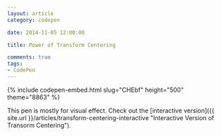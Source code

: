 ```yaml
---
layout: article
category: codepen

date: 2014-11-05 12:00:00

title: Power of Transform Centering

comments: true
tags:
- CodePen
---
```


{% include codepen-embed.html slug="CHEbf" height="500" theme="8863" %}

This pen is mostly for visual effect. Check out the [interactive version]({{ site.url }}/articles/transform-centering-interactive "Interactive Version of Transorm Centering").
